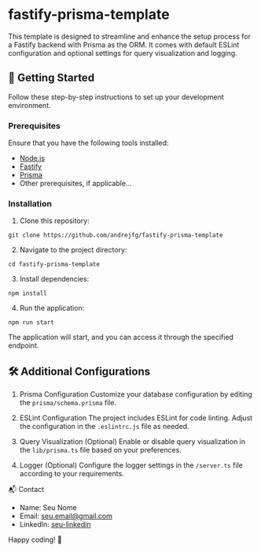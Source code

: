 # fastify-prisma-template

This template is designed to streamline and enhance the setup process for a Fastify backend with Prisma as the ORM. It comes with default ESLint configuration and optional settings for query visualization and logging.

## 🚀 Getting Started

Follow these step-by-step instructions to set up your development environment.

### Prerequisites

Ensure that you have the following tools installed:

- [Node.js](https://nodejs.org/)
- [Fastify](https://www.fastify.io/)
- [Prisma](https://www.prisma.io/)
- Other prerequisites, if applicable...

### Installation

1. Clone this repository:

```shell
git clone https://github.com/andrejfg/fastify-prisma-template
```

2. Navigate to the project directory:

```shell
cd fastify-prisma-template
```

3. Install dependencies:

```shell
npm install
```

4. Run the application:

```shell
npm run start
```

The application will start, and you can access it through the specified endpoint.

## 🛠️ Additional Configurations

1. Prisma Configuration
   Customize your database configuration by editing the `prisma/schema.prisma` file.

2. ESLint Configuration
   The project includes ESLint for code linting. Adjust the configuration in the `.eslintrc.js` file as needed.

3. Query Visualization (Optional)
   Enable or disable query visualization in the `lib/prisma.ts` file based on your preferences.

4. Logger (Optional)
   Configure the logger settings in the `/server.ts` file according to your requirements.

📬 Contact
- Name: Seu Nome
- Email: [seu.email@gmail.com](mailto:seu.email@gmail.com)
- LinkedIn: [seu-linkedin](https://www.linkedin.com/in/seu-linkedin/)

Happy coding! 🚀
